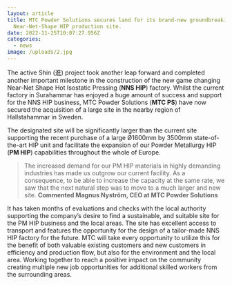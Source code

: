 ```yaml
---
layout: article
title: MTC Powder Solutions secures land for its brand-new groundbreaking
  Near-Net-Shape HIP production site.
date: 2022-11-25T10:07:27.956Z
categories:
  - news
image: /uploads/2.jpg
---
```

The active Shin (進) project took another leap forward and completed another important milestone in the construction of the new game changing Near-Net Shape Hot Isostatic Pressing (**NNS HIP**) factory. Whilst the current factory in Surahammar has enjoyed a huge amount of success and support for the NNS HIP business, MTC Powder Solutions (**MTC PS**) have now secured the acquisition of a large site in the nearby region of Hallstahammar in Sweden. 

The designated site will be significantly larger than the current site supporting the recent purchase of a large Ø1600mm by 3500mm state-of-the-art HIP unit and facilitate the expansion of our Powder Metallurgy HIP (**PM HIP**) capabilities throughout the whole of Europe.  

> The increased demand for our PM HIP materials in highly demanding industries has made us outgrow our current facility. As a consequence, to be able to increase the capacity at the same rate, we saw that the next natural step was to move to a much larger and new site. **Commented Magnus Nyström, CEO at MTC Powder Solutions**  

It has taken months of evaluations and checks with the local authority supporting the company’s desire to find a sustainable, and suitable site for the PM HIP business and the local areas. The site has excellent access to transport and features the opportunity for the design of a tailor-made NNS HIP factory for the future. MTC will take every opportunity to utilize this for the benefit of both valuable existing customers and new customers in efficiency and production flow, but also for the environment and the local area. Working together to reach a positive impact on the community creating multiple new job opportunities for additional skilled workers from the surrounding areas.